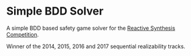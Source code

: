 # Simple BDD Solver

A simple BDD based safety game solver for the [Reactive Synthesis Competition](http://www.syntcomp.org/).

Winner of the 2014, 2015, 2016 and 2017 sequential realizability tracks.
